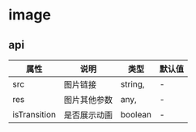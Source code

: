 
# image


## api
|  属性   | 说明  | 类型 | 默认值 |
|  ----  | ----  | ---- | ---- |
| src | 图片链接 | string, | - |
| res | 图片其他参数 | any, | - |
| isTransition | 是否展示动画 | boolean | - |
